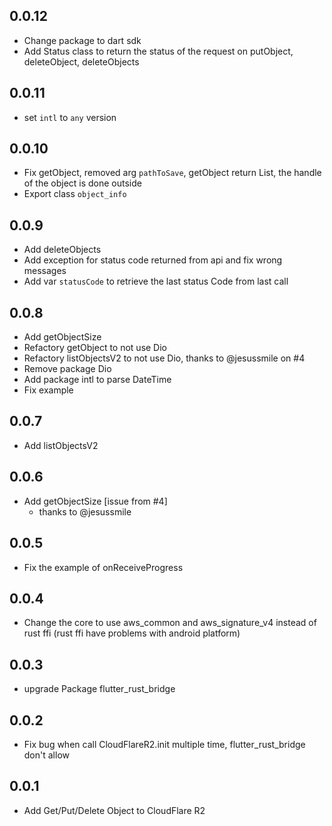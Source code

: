 ## 0.0.12
* Change package to dart sdk
* Add Status class to return the status of the request on putObject, deleteObject, deleteObjects

## 0.0.11
* set `intl` to `any` version

## 0.0.10
* Fix getObject, removed arg `pathToSave`, getObject return List<int>, the handle of the object is done outside
* Export class `object_info`

## 0.0.9
* Add deleteObjects
* Add exception for status code returned from api and fix wrong messages
* Add var `statusCode` to retrieve the last status Code from last call

## 0.0.8
* Add getObjectSize
* Refactory getObject to not use Dio
* Refactory listObjectsV2 to not use Dio, thanks to @jesussmile on #4
* Remove package Dio
* Add package intl to parse DateTime
* Fix example

## 0.0.7
* Add listObjectsV2

## 0.0.6
* Add getObjectSize [issue from #4]
    * thanks to @jesussmile

## 0.0.5
* Fix the example of onReceiveProgress

## 0.0.4
* Change the core to use aws_common and aws_signature_v4 instead of rust ffi (rust ffi have problems with android platform)

## 0.0.3
* upgrade Package flutter_rust_bridge 

## 0.0.2
* Fix bug when call CloudFlareR2.init multiple time, flutter_rust_bridge don't allow

## 0.0.1
* Add Get/Put/Delete Object to CloudFlare R2
